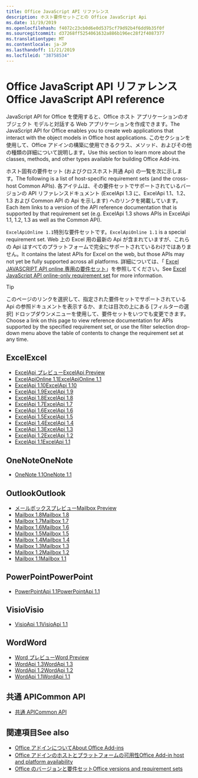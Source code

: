 ```yaml
---
title: Office JavaScript API リファレンス
description: ホスト要件セットごとの Office JavaScript Api
ms.date: 11/19/2019
ms.openlocfilehash: f4072c23cb0d6e0d5375cf79d92b4f6dd9b35f0f
ms.sourcegitcommit: d37268ff5254061632a886b196ec28f2f4087377
ms.translationtype: MT
ms.contentlocale: ja-JP
ms.lasthandoff: 11/21/2019
ms.locfileid: "38758534"
---
```

# <a name="office-javascript-api-reference"></a><span data-ttu-id="c0581-103">Office JavaScript API リファレンス</span><span class="sxs-lookup"><span data-stu-id="c0581-103">Office JavaScript API reference</span></span>

<span data-ttu-id="c0581-104">JavaScript API for Office を使用すると、Office ホスト アプリケーションのオブジェクト モデルと対話する Web アプリケーションを作成できます。</span><span class="sxs-lookup"><span data-stu-id="c0581-104">The JavaScript API for Office enables you to create web applications that interact with the object models in Office host applications.</span></span> <span data-ttu-id="c0581-105">このセクションを使用して、Office アドインの構築に使用できるクラス、メソッド、およびその他の種類の詳細について説明します。</span><span class="sxs-lookup"><span data-stu-id="c0581-105">Use this section to learn more about the classes, methods, and other types available for building Office Add-ins.</span></span>

<span data-ttu-id="c0581-106">ホスト固有の要件セット (およびクロスホスト共通 Api) の一覧を次に示します。</span><span class="sxs-lookup"><span data-stu-id="c0581-106">The following is a list of host-specific requirement sets (and the cross-host Common APIs).</span></span> <span data-ttu-id="c0581-107">各アイテムは、その要件セットでサポートされているバージョンの API リファレンスドキュメント (ExcelApi 1.3 に、ExcelApi 1.1、1.2、1.3 および Common API の Api を示します) へのリンクを掲載しています。</span><span class="sxs-lookup"><span data-stu-id="c0581-107">Each item links to a version of the API reference documentation that is supported by that requirement set (e.g. ExcelApi 1.3 shows APIs in ExcelApi 1.1, 1.2, 1.3 as well as the Common API).</span></span>

<span data-ttu-id="c0581-108">`ExcelApiOnline 1.1`特別な要件セットです。</span><span class="sxs-lookup"><span data-stu-id="c0581-108">`ExcelApiOnline 1.1` is a special requirement set.</span></span> <span data-ttu-id="c0581-109">Web 上の Excel 用の最新の Api が含まれていますが、これらの Api はすべてのプラットフォームで完全にサポートされているわけではありません。</span><span class="sxs-lookup"><span data-stu-id="c0581-109">It contains the latest APIs for Excel on the web, but those APIs may not yet be fully supported across all platforms.</span></span> <span data-ttu-id="c0581-110">詳細については、「 [Excel JAVASCRIPT API online 専用の要件セット](/office/dev/add-ins/reference/requirement-sets/excel-api-online-requirement-set)」を参照してください。</span><span class="sxs-lookup"><span data-stu-id="c0581-110">See [Excel JavaScript API online-only requirement set](/office/dev/add-ins/reference/requirement-sets/excel-api-online-requirement-set) for more information.</span></span>

> [!TIP]
> <span data-ttu-id="c0581-111">このページのリンクを選択して、指定された要件セットでサポートされている Api の参照ドキュメントを表示するか、または目次の上にある [フィルターの選択] ドロップダウンメニューを使用して、要件セットをいつでも変更できます。</span><span class="sxs-lookup"><span data-stu-id="c0581-111">Choose a link on this page to view reference documentation for APIs supported by the specified requirement set, or use the filter selection drop-down menu above the table of contents to change the requirement set at any time.</span></span>

## <a name="excel"></a><span data-ttu-id="c0581-112">Excel</span><span class="sxs-lookup"><span data-stu-id="c0581-112">Excel</span></span>

- [<span data-ttu-id="c0581-113">ExcelApi プレビュー</span><span class="sxs-lookup"><span data-stu-id="c0581-113">ExcelApi Preview</span></span>](/javascript/api/excel?view=excel-js-preview)
- [<span data-ttu-id="c0581-114">ExcelApiOnline 1.1</span><span class="sxs-lookup"><span data-stu-id="c0581-114">ExcelApiOnline 1.1</span></span>](/javascript/api/excel?view=excel-js-online)
- [<span data-ttu-id="c0581-115">ExcelApi 1.10</span><span class="sxs-lookup"><span data-stu-id="c0581-115">ExcelApi 1.10</span></span>](/javascript/api/excel?view=excel-js-1.10)
- [<span data-ttu-id="c0581-116">ExcelApi 1.9</span><span class="sxs-lookup"><span data-stu-id="c0581-116">ExcelApi 1.9</span></span>](/javascript/api/excel?view=excel-js-1.9)
- [<span data-ttu-id="c0581-117">ExcelApi 1.8</span><span class="sxs-lookup"><span data-stu-id="c0581-117">ExcelApi 1.8</span></span>](/javascript/api/excel?view=excel-js-1.8)
- [<span data-ttu-id="c0581-118">ExcelApi 1.7</span><span class="sxs-lookup"><span data-stu-id="c0581-118">ExcelApi 1.7</span></span>](/javascript/api/excel?view=excel-js-1.7)
- [<span data-ttu-id="c0581-119">ExcelApi 1.6</span><span class="sxs-lookup"><span data-stu-id="c0581-119">ExcelApi 1.6</span></span>](/javascript/api/excel?view=excel-js-1.6)
- [<span data-ttu-id="c0581-120">ExcelApi 1.5</span><span class="sxs-lookup"><span data-stu-id="c0581-120">ExcelApi 1.5</span></span>](/javascript/api/excel?view=excel-js-1.5)
- [<span data-ttu-id="c0581-121">ExcelApi 1.4</span><span class="sxs-lookup"><span data-stu-id="c0581-121">ExcelApi 1.4</span></span>](/javascript/api/excel?view=excel-js-1.4)
- [<span data-ttu-id="c0581-122">ExcelApi 1.3</span><span class="sxs-lookup"><span data-stu-id="c0581-122">ExcelApi 1.3</span></span>](/javascript/api/excel?view=excel-js-1.3)
- [<span data-ttu-id="c0581-123">ExcelApi 1.2</span><span class="sxs-lookup"><span data-stu-id="c0581-123">ExcelApi 1.2</span></span>](/javascript/api/excel?view=excel-js-1.2)
- [<span data-ttu-id="c0581-124">ExcelApi 1.1</span><span class="sxs-lookup"><span data-stu-id="c0581-124">ExcelApi 1.1</span></span>](/javascript/api/excel?view=excel-js-1.1)

## <a name="onenote"></a><span data-ttu-id="c0581-125">OneNote</span><span class="sxs-lookup"><span data-stu-id="c0581-125">OneNote</span></span>

- [<span data-ttu-id="c0581-126">OneNote 1.1</span><span class="sxs-lookup"><span data-stu-id="c0581-126">OneNote 1.1</span></span>](/javascript/api/onenote?view=onenote-js-1.1)

## <a name="outlook"></a><span data-ttu-id="c0581-127">Outlook</span><span class="sxs-lookup"><span data-stu-id="c0581-127">Outlook</span></span>

- [<span data-ttu-id="c0581-128">メールボックスプレビュー</span><span class="sxs-lookup"><span data-stu-id="c0581-128">Mailbox Preview</span></span>](/javascript/api/outlook?view=outlook-js-preview)
- [<span data-ttu-id="c0581-129">Mailbox 1.8</span><span class="sxs-lookup"><span data-stu-id="c0581-129">Mailbox 1.8</span></span>](/javascript/api/outlook?view=outlook-js-1.8)
- [<span data-ttu-id="c0581-130">Mailbox 1.7</span><span class="sxs-lookup"><span data-stu-id="c0581-130">Mailbox 1.7</span></span>](/javascript/api/outlook?view=outlook-js-1.7)
- [<span data-ttu-id="c0581-131">Mailbox 1.6</span><span class="sxs-lookup"><span data-stu-id="c0581-131">Mailbox 1.6</span></span>](/javascript/api/outlook?view=outlook-js-1.6)
- [<span data-ttu-id="c0581-132">Mailbox 1.5</span><span class="sxs-lookup"><span data-stu-id="c0581-132">Mailbox 1.5</span></span>](/javascript/api/outlook?view=outlook-js-1.5)
- [<span data-ttu-id="c0581-133">Mailbox 1.4</span><span class="sxs-lookup"><span data-stu-id="c0581-133">Mailbox 1.4</span></span>](/javascript/api/outlook?view=outlook-js-1.4)
- [<span data-ttu-id="c0581-134">Mailbox 1.3</span><span class="sxs-lookup"><span data-stu-id="c0581-134">Mailbox 1.3</span></span>](/javascript/api/outlook?view=outlook-js-1.3)
- [<span data-ttu-id="c0581-135">Mailbox 1.2</span><span class="sxs-lookup"><span data-stu-id="c0581-135">Mailbox 1.2</span></span>](/javascript/api/outlook?view=outlook-js-1.2)
- [<span data-ttu-id="c0581-136">Mailbox 1.1</span><span class="sxs-lookup"><span data-stu-id="c0581-136">Mailbox 1.1</span></span>](/javascript/api/outlook?view=outlook-js-1.1)

## <a name="powerpoint"></a><span data-ttu-id="c0581-137">PowerPoint</span><span class="sxs-lookup"><span data-stu-id="c0581-137">PowerPoint</span></span>

- [<span data-ttu-id="c0581-138">PowerPointApi 1.1</span><span class="sxs-lookup"><span data-stu-id="c0581-138">PowerPointApi 1.1</span></span>](/javascript/api/powerpoint?view=powerpoint-js-1.1)

## <a name="visio"></a><span data-ttu-id="c0581-139">Visio</span><span class="sxs-lookup"><span data-stu-id="c0581-139">Visio</span></span>

- [<span data-ttu-id="c0581-140">VisioApi 1.1</span><span class="sxs-lookup"><span data-stu-id="c0581-140">VisioApi 1.1</span></span>](/javascript/api/visio?view=visio-js-1.1)

## <a name="word"></a><span data-ttu-id="c0581-141">Word</span><span class="sxs-lookup"><span data-stu-id="c0581-141">Word</span></span>

- [<span data-ttu-id="c0581-142">Word プレビュー</span><span class="sxs-lookup"><span data-stu-id="c0581-142">Word Preview</span></span>](/javascript/api/word?view=word-js-preview)
- [<span data-ttu-id="c0581-143">WordApi 1.3</span><span class="sxs-lookup"><span data-stu-id="c0581-143">WordApi 1.3</span></span>](/javascript/api/word?view=word-js-1.3)
- [<span data-ttu-id="c0581-144">WordApi 1.2</span><span class="sxs-lookup"><span data-stu-id="c0581-144">WordApi 1.2</span></span>](/javascript/api/word?view=word-js-1.2)
- [<span data-ttu-id="c0581-145">WordApi 1.1</span><span class="sxs-lookup"><span data-stu-id="c0581-145">WordApi 1.1</span></span>](/javascript/api/word?view=word-js-1.1)

## <a name="common-api"></a><span data-ttu-id="c0581-146">共通 API</span><span class="sxs-lookup"><span data-stu-id="c0581-146">Common API</span></span>

- [<span data-ttu-id="c0581-147">共通 API</span><span class="sxs-lookup"><span data-stu-id="c0581-147">Common API</span></span>](/javascript/api/office?view=common-js)

## <a name="see-also"></a><span data-ttu-id="c0581-148">関連項目</span><span class="sxs-lookup"><span data-stu-id="c0581-148">See also</span></span>

- [<span data-ttu-id="c0581-149">Office アドインについて</span><span class="sxs-lookup"><span data-stu-id="c0581-149">About Office Add-ins</span></span>](/office/dev/add-ins/overview)
- [<span data-ttu-id="c0581-150">Office アドインのホストとプラットフォームの可用性</span><span class="sxs-lookup"><span data-stu-id="c0581-150">Office Add-in host and platform availability</span></span>](/office/dev/add-ins/overview/office-add-in-availability)
- [<span data-ttu-id="c0581-151">Office のバージョンと要件セット</span><span class="sxs-lookup"><span data-stu-id="c0581-151">Office versions and requirement sets</span></span>](/office/dev/add-ins/develop/office-versions-and-requirement-sets)
